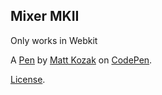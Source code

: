 Mixer MKII
----------
Only works in Webkit

A [Pen](https://codepen.io/Mrmattk88/pen/eYbvyWR) by [Matt Kozak](https://codepen.io/Mrmattk88) on [CodePen](https://codepen.io).

[License](https://codepen.io/license/pen/eYbvyWR).